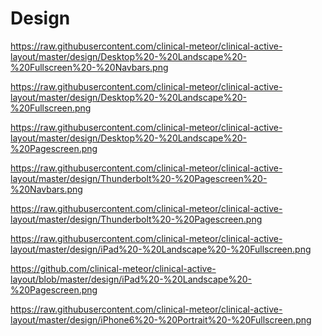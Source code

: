 Design
===============

https://raw.githubusercontent.com/clinical-meteor/clinical-active-layout/master/design/Desktop%20-%20Landscape%20-%20Fullscreen%20-%20Navbars.png

https://raw.githubusercontent.com/clinical-meteor/clinical-active-layout/master/design/Desktop%20-%20Landscape%20-%20Fullscreen.png

https://raw.githubusercontent.com/clinical-meteor/clinical-active-layout/master/design/Desktop%20-%20Landscape%20-%20Pagescreen.png

https://raw.githubusercontent.com/clinical-meteor/clinical-active-layout/master/design/Thunderbolt%20-%20Pagescreen%20-%20Navbars.png

https://raw.githubusercontent.com/clinical-meteor/clinical-active-layout/master/design/Thunderbolt%20-%20Pagescreen.png

https://raw.githubusercontent.com/clinical-meteor/clinical-active-layout/master/design/iPad%20-%20Landscape%20-%20Fullscreen.png

https://github.com/clinical-meteor/clinical-active-layout/blob/master/design/iPad%20-%20Landscape%20-%20Pagescreen.png

https://raw.githubusercontent.com/clinical-meteor/clinical-active-layout/master/design/iPhone6%20-%20Portrait%20-%20Fullscreen.png








